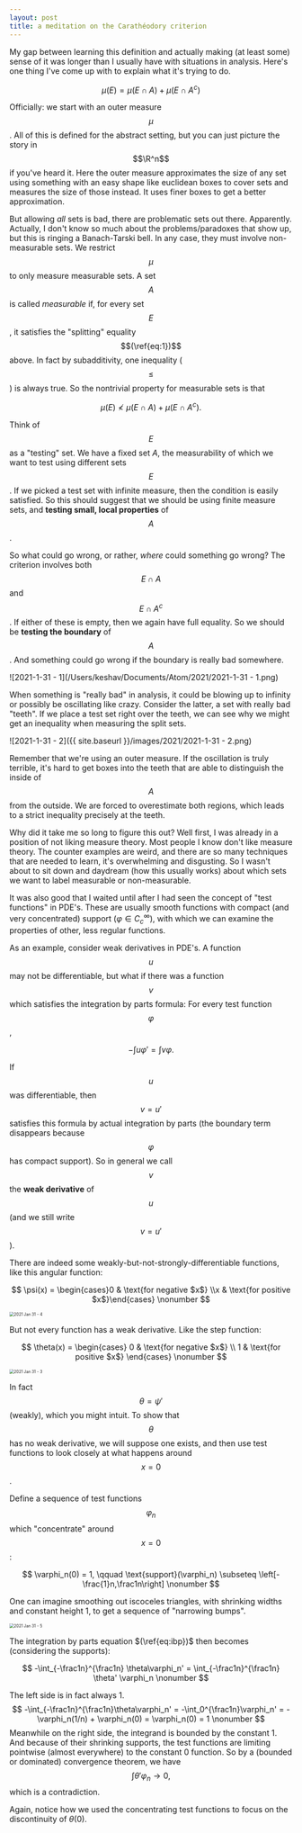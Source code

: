 ```yaml
---
layout: post
title: a meditation on the Carathéodory criterion
---
```


My gap between learning this definition and actually making (at least some) sense of it was longer than I usually have with situations in analysis. Here's one thing I've come up with to explain what it's trying to do.

$$
\mu(E) = \mu(E\cap A) + \mu(E\cap A^c)
$$

Officially: we start with an outer measure $$\mu$$. All of this is defined for the abstract setting, but you can just picture the story in $$\R^n$$ if you've heard it. Here the outer measure approximates the size of any set using something with an easy shape like euclidean boxes to cover sets and measures the size of those instead. It uses finer boxes to get a better approximation.

But allowing *all* sets is bad, there are problematic sets out there. Apparently. Actually, I don't know so much about the problems/paradoxes that show up, but this is ringing a Banach-Tarski bell. In any case, they must involve non-measurable sets. We restrict $$\mu$$ to only measure measurable sets. A set $$A$$ is called *measurable* if, for every set $$E$$, it satisfies the "splitting" equality $$(\ref{eq:1})$$ above. In fact by subadditivity, one inequality ($$\leq$$) is always true. So the nontrivial property for measurable sets is that

$$
\mu(E) \not< \mu(E\cap A) + \mu(E\cap A^c).
$$

Think of $$E$$ as a "testing" set. We have a fixed set $A$, the measurability of which we want to test using different sets $$E$$. If we picked a test set with infinite measure, then the condition is easily satisfied. So this should suggest that we should be using finite measure sets, and **testing small, local properties** of $$A$$. 

So what could go wrong, or rather, *where* could something go wrong? The criterion involves both $$E\cap A$$ and $$E\cap A^c$$. If either of these is empty, then we again have full equality. So we should be **testing the boundary** of $$A$$. And something could go wrong if the boundary is really bad somewhere. 

![2021-1-31 - 1](/Users/keshav/Documents/Atom/2021/2021-1-31 - 1.png)

When something is "really bad" in analysis, it could be blowing up to infinity or possibly be oscillating like crazy. Consider the latter, a set with really bad "teeth". If we place a test set right over the teeth, we can see why we might get an inequality when measuring the split sets.

![2021-1-31 - 2]({{ site.baseurl }}/images/2021/2021-1-31 - 2.png)

Remember that we're using an outer measure. If the oscillation is truly terrible, it's hard to get boxes into the teeth that are able to distinguish the inside of $$A$$ from the outside. We are forced to overestimate both regions, which leads to a strict inequality precisely at the teeth.

Why did it take me so long to figure this out? Well first, I was already in a position of not liking measure theory. Most people I know don't like measure theory. The counter examples are weird, and there are so many techniques that are needed to learn, it's overwhelming and disgusting. So I wasn't about to sit down and daydream (how this usually works) about which sets we want to label measurable or non-measurable.

It was also good that I waited until after I had seen the concept of "test functions" in PDE's. These are usually smooth functions with compact (and very concentrated) support ($\varphi\in C_c^\infty$), with which we can examine the properties of other, less regular functions.

As an example, consider weak derivatives in PDE's. A function $$u$$ may not be differentiable, but what if there was a function $$v$$ which satisfies the integration by parts formula: For every test function $$\varphi$$,

$$
-\int u\varphi' = \int v \varphi.\label{eq:ibp}
$$

If $$u$$ was differentiable, then $$v=u'$$ satisfies this formula by actual integration by parts (the boundary term disappears because $$\varphi$$ has compact support). So in general we call $$v$$ the **weak derivative** of $$u$$ (and we still write $$v=u'$$).

There are indeed some weakly-but-not-strongly-differentiable functions, like this angular function:

$$
\psi(x) = \begin{cases}0 & \text{for negative $x$} \\x & \text{for positive $x$}\end{cases} \nonumber
$$

<img src="/Users/keshav/Documents/Atom/2021/2021-1-31 - 4.png" alt="2021 Jan 31 - 4" style="zoom:50%;" />

But not every function has a weak derivative. Like the step function:

$$
\theta(x) = 
\begin{cases}
0 & \text{for negative $x$} \\
1 & \text{for positive $x$}
\end{cases} \nonumber
$$

<img src="/Users/keshav/Documents/Atom/2021/2021-1-31 - 3.png" alt="2021 Jan 31 - 3" style="zoom:50%;" />

In fact $$\theta = \psi'$$ (weakly), which you might intuit. To show that $$\theta$$ has no weak derivative, we will suppose one exists, and then use test functions to look closely at what happens around $$x=0$$.

Define a sequence of test functions $$\varphi_n$$ which "concentrate" around $$x=0$$:

$$
\varphi_n(0) = 1, \qquad \text{support}(\varphi_n) \subseteq \left[-\frac{1}n,\frac1n\right]
\nonumber
$$

One can imagine smoothing out iscoceles triangles, with shrinking widths and constant height 1, to get a sequence of "narrowing bumps". 

<img src="/Users/keshav/Documents/Atom/2021/2021-1-31 - 5.png" alt="2021 Jan 31 - 5" style="zoom:50%;" />

The integration by parts equation $(\ref{eq:ibp})$ then becomes (considering the supports):

$$
-\int_{-\frac1n}^{\frac1n} \theta\varphi_n' = \int_{-\frac1n}^{\frac1n} \theta' \varphi_n 
\nonumber
$$

The left side is in fact always 1.
$$
-\int_{-\frac1n}^{\frac1n}\theta\varphi_n' = -\int_0^{\frac1n}\varphi_n' = -\varphi_n(1/n) + \varphi_n(0) = \varphi_n(0) = 1
\nonumber
$$
Meanwhile on the right side, the integrand is bounded by the constant 1. And because of their shrinking supports, the test functions are limiting pointwise (almost everywhere) to the constant 0 function. So by a (bounded or dominated) convergence theorem, we have
$$
\nonumber
\int \theta'\varphi_n \longrightarrow 0,
$$
which is a contradiction. 

Again, notice how we used the concentrating test functions to focus on the discontinuity of $\theta(0)$.
